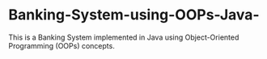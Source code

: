 # Banking-System-using-OOPs-Java-
This is a Banking System implemented in Java using Object-Oriented Programming (OOPs) concepts.
